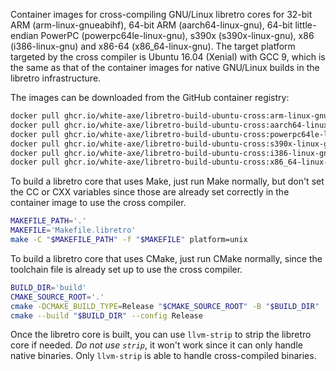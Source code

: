 Container images for cross-compiling GNU/Linux libretro cores for 32-bit ARM (arm-linux-gnueabihf), 64-bit ARM (aarch64-linux-gnu), 64-bit little-endian PowerPC (powerpc64le-linux-gnu), s390x (s390x-linux-gnu), x86 (i386-linux-gnu) and x86-64 (x86_64-linux-gnu). The target platform targeted by the cross compiler is Ubuntu 16.04 (Xenial) with GCC 9, which is the same as that of the container images for native GNU/Linux builds in the libretro infrastructure.

The images can be downloaded from the GitHub container registry:

```sh
docker pull ghcr.io/white-axe/libretro-build-ubuntu-cross:arm-linux-gnueabihf
docker pull ghcr.io/white-axe/libretro-build-ubuntu-cross:aarch64-linux-gnu
docker pull ghcr.io/white-axe/libretro-build-ubuntu-cross:powerpc64le-linux-gnu
docker pull ghcr.io/white-axe/libretro-build-ubuntu-cross:s390x-linux-gnu
docker pull ghcr.io/white-axe/libretro-build-ubuntu-cross:i386-linux-gnu
docker pull ghcr.io/white-axe/libretro-build-ubuntu-cross:x86_64-linux-gnu
```

To build a libretro core that uses Make, just run Make normally, but don't set the CC or CXX variables since those are already set correctly in the container image to use the cross compiler.

```sh
MAKEFILE_PATH='.'
MAKEFILE='Makefile.libretro'
make -C "$MAKEFILE_PATH" -f "$MAKEFILE" platform=unix
```

To build a libretro core that uses CMake, just run CMake normally, since the toolchain file is already set up to use the cross compiler.

```sh
BUILD_DIR='build'
CMAKE_SOURCE_ROOT='.'
cmake -DCMAKE_BUILD_TYPE=Release "$CMAKE_SOURCE_ROOT" -B "$BUILD_DIR"
cmake --build "$BUILD_DIR" --config Release
```

Once the libretro core is built, you can use `llvm-strip` to strip the libretro core if needed. *Do not use `strip`*, it won't work since it can only handle native binaries. Only `llvm-strip` is able to handle cross-compiled binaries.
